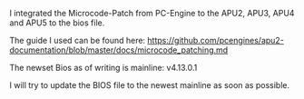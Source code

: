 I integrated the Microcode-Patch from PC-Engine to the APU2, APU3, APU4 and APU5 to the bios file.

The guide I used can be found here:
https://github.com/pcengines/apu2-documentation/blob/master/docs/microcode_patching.md

The newset Bios as of writing is mainline: v4.13.0.1

I will try to update the BIOS file to the newest mainline as soon as possible.
